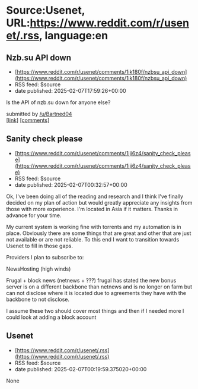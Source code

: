 # Source:Usenet, URL:https://www.reddit.com/r/usenet/.rss, language:en

## Nzb.su API down
 - [https://www.reddit.com/r/usenet/comments/1ik180f/nzbsu_api_down](https://www.reddit.com/r/usenet/comments/1ik180f/nzbsu_api_down)
 - RSS feed: $source
 - date published: 2025-02-07T17:59:26+00:00

<!-- SC_OFF --><div class="md"><p>Is the API of nzb.su down for anyone else?</p> </div><!-- SC_ON --> &#32; submitted by &#32; <a href="https://www.reddit.com/user/Bartned04"> /u/Bartned04 </a> <br/> <span><a href="https://www.reddit.com/r/usenet/comments/1ik180f/nzbsu_api_down/">[link]</a></span> &#32; <span><a href="https://www.reddit.com/r/usenet/comments/1ik180f/nzbsu_api_down/">[comments]</a></span>

## Sanity check please
 - [https://www.reddit.com/r/usenet/comments/1iji6z4/sanity_check_please](https://www.reddit.com/r/usenet/comments/1iji6z4/sanity_check_please)
 - RSS feed: $source
 - date published: 2025-02-07T00:32:57+00:00

<!-- SC_OFF --><div class="md"><p>Ok, I&#39;ve been doing all of the reading and research and I think I&#39;ve finally decided on my plan of action but would greatly appreciate any insights from those with more experience. I&#39;m located in Asia if it matters. Thanks in advance for your time.</p> <p>My current system is working fine with torrents and my automation is in place. Obviously there are some things that are great and other that are just not available or are not reliable. To this end I want to transition towards Usenet to fill in those gaps.</p> <p>Providers I plan to subscribe to:</p> <p>NewsHosting (high winds)</p> <p>Frugal + block news (netnews + ???) frugal has stated the new bonus server is on a different backbone than netnews and is no longer on farm but can not disclose where it is located due to agreements they have with the backbone to not disclose.</p> <p>I assume these two should cover most things and then if I needed more I could look at adding a block account 

## Usenet
 - [https://www.reddit.com/r/usenet/.rss](https://www.reddit.com/r/usenet/.rss)
 - RSS feed: $source
 - date published: 2025-02-07T00:19:59.375020+00:00

None

